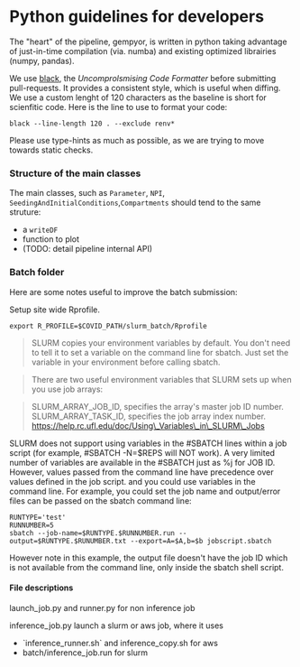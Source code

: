 # Python guidelines for developers

The "heart" of the pipeline, gempyor, is written in python taking advantage of just-in-time compilation (via. numba) and existing optimized librairies (numpy, pandas).

We use [black](https://github.com/psf/black), the _Uncomprolsmising Code Formatter_ before submitting pull-requests. It provides a consistent style, which is useful when diffing. We use a custom lenght of 120 characters as the baseline is short for scienfitic code. Here is the line to use to format your code:

```
black --line-length 120 . --exclude renv*
```

Please use type-hints as much as possible, as we are trying to move towards static checks.

### Structure of the main classes

The main classes, such as `Parameter`, `NPI`, `SeedingAndInitialConditions`,`Compartments` should tend to the same struture:

* a `writeDF`
* function to plot
* (TODO: detail pipeline internal API)

### Batch folder

Here are some notes useful to improve the batch submission:

Setup site wide Rprofile.

```
export R_PROFILE=$COVID_PATH/slurm_batch/Rprofile
```

> SLURM copies your environment variables by default. You don't need to tell it to set a variable on the command line for sbatch. Just set the variable in your environment before calling sbatch.

> There are two useful environment variables that SLURM sets up when you use job arrays:

> SLURM\_ARRAY\_JOB\_ID, specifies the array's master job ID number. SLURM\_ARRAY\_TASK\_ID, specifies the job array index number. https://help.rc.ufl.edu/doc/Using\_Variables\_in\_SLURM\_Jobs

SLURM does not support using variables in the #SBATCH lines within a job script (for example, #SBATCH -N=$REPS will NOT work). A very limited number of variables are available in the #SBATCH just as %j for JOB ID. However, values passed from the command line have precedence over values defined in the job script. and you could use variables in the command line. For example, you could set the job name and output/error files can be passed on the sbatch command line:

```
RUNTYPE='test'
RUNNUMBER=5
sbatch --job-name=$RUNTYPE.$RUNNUMBER.run --output=$RUNTYPE.$RUNUMBER.txt --export=A=$A,b=$b jobscript.sbatch
```

However note in this example, the output file doesn't have the job ID which is not available from the command line, only inside the sbatch shell script.

#### File descriptions

launch\_job.py and runner.py for non inference job

inference\_job.py launch a slurm or aws job, where it uses

* \`inference\_runner.sh\` and inference\_copy.sh for aws
* &#x20;batch/inference\_job.run for slurm
